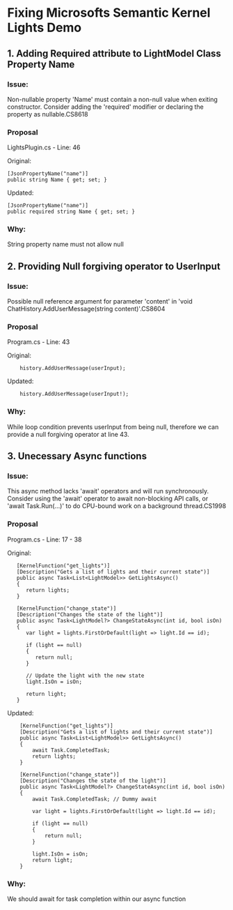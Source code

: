 # Fixing Microsofts Semantic Kernel Lights Demo

## 1. Adding Required attribute to LightModel Class Property Name

### Issue: 

Non-nullable property 'Name' must contain a non-null value when exiting constructor. Consider adding the 'required' modifier or declaring the property as nullable.CS8618

### Proposal

LightsPlugin.cs - Line: 46

Original:
   ```
   [JsonPropertyName("name")]
   public string Name { get; set; }
   ```

Updated:
   ```
   [JsonPropertyName("name")]
   public required string Name { get; set; }
   ```
### Why:

String property name must not allow null

## 2. Providing Null forgiving operator to UserInput

### Issue:

Possible null reference argument for parameter 'content' in 'void ChatHistory.AddUserMessage(string content)'.CS8604

### Proposal

Program.cs - Line: 43

Original:
```
    history.AddUserMessage(userInput);
```

Updated:
```
    history.AddUserMessage(userInput!);
```

### Why:

While loop condition prevents userInput from being null, therefore we can provide a null forgiving operator at line 43.

## 3. Unecessary Async functions

### Issue:

This async method lacks 'await' operators and will run synchronously. Consider using the 'await' operator to await non-blocking API calls, or 'await Task.Run(...)' to do CPU-bound work on a background thread.CS1998

### Proposal

Program.cs - Line: 17 - 38

Original:
```
   [KernelFunction("get_lights")]
   [Description("Gets a list of lights and their current state")]
   public async Task<List<LightModel>> GetLightsAsync()
   {
      return lights;
   }

   [KernelFunction("change_state")]
   [Description("Changes the state of the light")]
   public async Task<LightModel?> ChangeStateAsync(int id, bool isOn)
   {
      var light = lights.FirstOrDefault(light => light.Id == id);

      if (light == null)
      {
         return null;
      }

      // Update the light with the new state
      light.IsOn = isOn;

      return light;
   }

```

Updated:
```
    [KernelFunction("get_lights")]
    [Description("Gets a list of lights and their current state")]
    public async Task<List<LightModel>> GetLightsAsync()
    {
        await Task.CompletedTask;
        return lights;
    }

    [KernelFunction("change_state")]
    [Description("Changes the state of the light")]
    public async Task<LightModel?> ChangeStateAsync(int id, bool isOn)
    {
        await Task.CompletedTask; // Dummy await

        var light = lights.FirstOrDefault(light => light.Id == id);

        if (light == null)
        {
            return null;
        }

        light.IsOn = isOn;
        return light;
    }
```

### Why:

We should await for task completion within our async function
